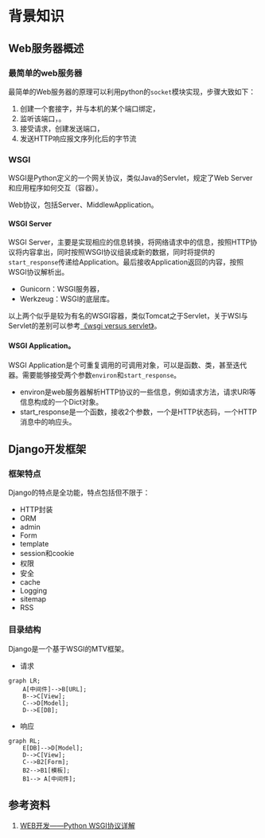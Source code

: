 # 背景知识

## Web服务器概述

### 最简单的web服务器

最简单的Web服务器的原理可以利用python的`socket`模块实现，步骤大致如下：

1. 创建一个套接字，并与本机的某个端口绑定，
2. 监听该端口，。
3. 接受请求，创建发送端口，
4. 发送HTTP响应报文序列化后的字节流

### WSGI
WSGI是Python定义的一个网关协议，类似Java的Servlet，规定了Web Server和应用程序如何交互（容器）。

Web协议，包括Server、MiddlewApplication。

#### WSGI Server
WSGI Server，主要是实现相应的信息转换，将网络请求中的信息，按照HTTP协议将内容拿出，同时按照WSGI协议组装成新的数据，同时将提供的`start_response`传递给Application。最后接收Application返回的内容，按照WSGI协议解析出。

- Gunicorn：WSGI服务器，
- Werkzeug：WSGI的底层库。

以上两个似乎是较为有名的WSGI容器，类似Tomcat之于Servlet，关于WSI与Servlet的差别可以参考[《wsgi versus servlet》](https://www.cnblogs.com/jackiesteed/articles/4287223.html)。

#### WSGI Application。
WSGI Application是个可重复调用的可调用对象，可以是函数、类，甚至迭代器。需要能够接受两个参数`environ`和`start_response`。

- environ是web服务器解析HTTP协议的一些信息，例如请求方法，请求URI等信息构成的一个Dict对象。
- start_response是一个函数，接收2个参数，一个是HTTP状态码，一个HTTP消息中的响应头。






## Django开发框架

### 框架特点
Django的特点是全功能，特点包括但不限于：

- HTTP封装
- ORM
- admin
- Form
- template
- session和cookie
- 权限
- 安全
- cache
- Logging
- sitemap
- RSS


### 目录结构
Django是一个基于WSGI的MTV框架。

- 请求
```mermaid
graph LR;
    A[中间件]-->B[URL];
    B-->C[View];
    C-->D[Model];
    D-->E[DB];
```

- 响应
```mermaid
graph RL;
    E[DB]-->D[Model];
    D-->C[View];
    C-->B2[Form];
    B2-->B1[模板];
    B1--> A[中间件];
```


## 参考资料
1. [WEB开发——Python WSGI协议详解](https://zhuanlan.zhihu.com/p/66586001)